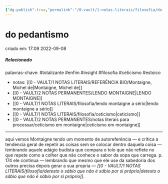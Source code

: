 ```yaml
---
{"dg-publish":true,"permalink":"/0-vault/1-notas-literais/filosofia/do-pedantismo/","title":"do pedantismo","tags":["totalizante","enfim","insight","filosofia","ceticismo","estoico"],"dgHomeLink":true,"dgShowLocalGraph":true,"dgShowFileTree":true,"noteIcon":""}
---
```


# do pedantismo
criado em: 17:09 2022-09-08

##### Relacionado
palavras-chave: #totalizante #enfim #insight #filosofia #ceticismo #estoico
- notas: [[0 - VAULT/1 NOTAS LITERAIS/REFERÊNCIA BIO/Montaigne, Michel de\|Montaigne, Michel de]]
- [[0 - VAULT/2 NOTAS PERMANENTES/LENDO MONTAIGNE\|LENDO MONTAIGNE]]
- [[0 - VAULT/1 NOTAS LITERAIS/filosofia/lendo montaigne a sério\|lendo montaigne a sério]]
- [[0 - VAULT/1 NOTAS LITERAIS/filosofia/ceticismo\|ceticismo]]
- [[0 - VAULT/2 NOTAS PERMANENTES/notas literais para processar/ceticismo em montaigne\|ceticismo em montaigne]]
---
aqui vemos Montaigne tendo um momento de autoreferência — e critica a tendencia geral de repetir as coisas sem se colocar dentro daquela coisa — lembrando aquele adágio budista que compara o tolo que não reflete no que repete como a colher que não conhece o sabor da sopa que carrega.
p. 174
ele continua — lembrando que mesmo que ele use da sabedoria dos outros precisa depois gerar a sua propria — *[[0 - VAULT/1 NOTAS LITERAIS/filosofia/detesto o sábio que não é sábio por si próprio\|detesto o sábio que não é sábio por si próprio]].*
